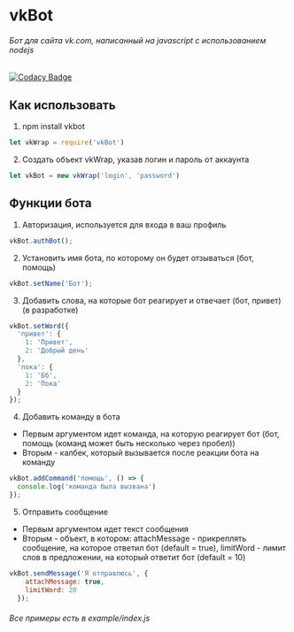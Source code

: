 # vkBot
###### Бот для сайта vk.com, написанный на javascript с использованием nodejs

[![Codacy Badge](https://api.codacy.com/project/badge/grade/0fc1cbc42b9b4de39e7317ad4fed21a7)](https://www.codacy.com/app/artur-irinatov/vkBot)

## Как использовать
1. npm install vkbot
```javascript
let vkWrap = require('vkBot')
```
2. Создать объект vkWrap, указав логин и пароль от аккаунта
```javascript
let vkBot = new vkWrap('login', 'password')
```

## Функции бота
1. Авторизация, используется для входа в ваш профиль
```javascript
vkBot.authBot();
```
2. Установить имя бота, по которому он будет отзываться (бот, помощь)
```javascript
vkBot.setName('Бот');
```
3. Добавить слова, на которые бот реагирует и отвечает (бот, привет) (в разработке)
```javascript
vkBot.setWord({
  'привет': {
    1: 'Привет',
    2: 'Добрый день'
  },
  'пока': {
    1: 'Бб',
    2: 'Пока'
  }
});
```
4. Добавить команду в бота
  * Первым аргументом идет команда, на которую реагирует бот (бот, помощь (команд может быть несколько через пробел))
  * Вторым - калбек, который вызывается после реакции бота на команду
```javascript
vkBot.addCommand('помощь', () => {
  console.log('команда была вызвана')
});
```
5. Отправить сообщение
  * Первым аргументом идет текст сообщения
  * Вторым - объект, в котором: attachMessage - прикреплять сообщение, на которое ответил бот (default = true), limitWord - лимит слов в предложении, на который ответит бот (default = 10)
```javascript
vkBot.sendMessage('Я отправлюсь', {
    attachMessage: true,
    limitWord: 20
  });
```

###### Все примеры есть в example/index.js
